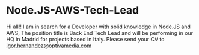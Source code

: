 # Node.JS-AWS-Tech-Lead
Hi all!! I am in search for a Developer with solid knowledge in Node.JS and AWS, The position title is Back End Tech Lead and will be performing in our HQ in Madrid for projects based in Italy.
Please send your CV to igor.hernandez@optivamedia.com
